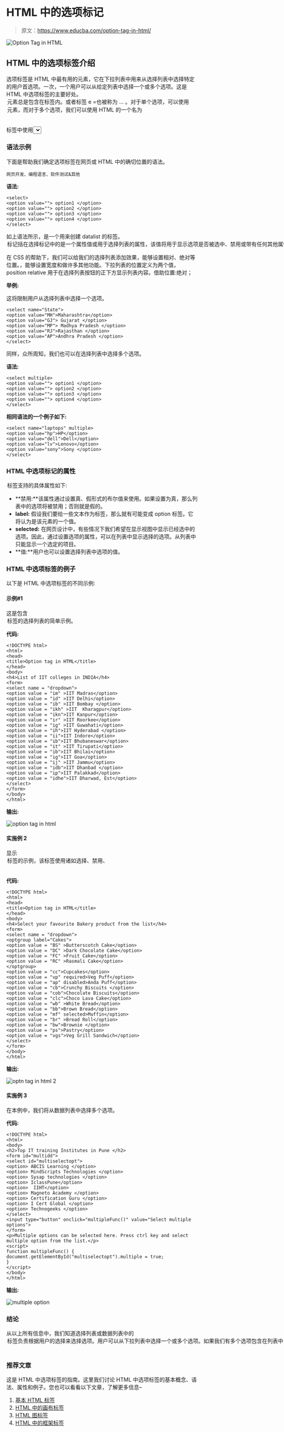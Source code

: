 # HTML 中的选项标记

> 原文：<https://www.educba.com/option-tag-in-html/>

![Option Tag in HTML](img/042e64a8dc9cd44797a187163635fc87.png)



## HTML 中的选项标签介绍

选项标签是 HTML 中最有用的元素，它在下拉列表中用来从选择列表中选择特定的用户首选项。一次，一个用户可以从给定列表中选择一个或多个选项。这是 HTML 中选项标签的主要好处。<option>元素总是包含在标签内。或者标签 e =也被称为 <datalist>…</datalist> 。对于单个选项，可以使用</option><option>元素，而对于多个选项，我们可以使用 HTML 的一个名为</option><optgroup>的属性，只要用户打算通过脚本调用 datalist 或将数据发送到服务器，那么在</optgroup>

<form>标签中使用<select>标签。</select></form>

### 语法示例

下面是帮助我们确定选项标签在网页或 HTML 中的确切位置的语法。

<small>网页开发、编程语言、软件测试&其他</small>

**语法:**

```
<select>
<option value=""> option1 </option>
<option value=""> option2 </option>
<option value=""> option3 </option>
<option value=""> option4 </option>
</select>
```

如上语法所示，是一个用来创建 datalist 的标签。<option>标记括在选择标记中的是一个属性值或用于选择列表的属性，该值将用于显示选项是否被选中、禁用或带有任何其他属性。选项 1，2…将是名字。</option>

在 CSS 的帮助下，我们可以给我们的选择列表添加效果，能够设置相对、绝对等位置。，能够设置宽度和做许多其他功能。下拉列表的位置定义为两个值，position relative 用于在选择列表按钮的正下方显示列表内容。借助位置:绝对；

**举例:**

这将限制用户从选择列表中选择一个选项。

```
<select name="State">
<option value="MH">Maharashtra</option>
<option value="GJ"> Gujarat </option>
<option value="MP"> Madhya Pradesh </option>
<option value="RJ">Rajasthan </option>
<option value="AP">Andhra Pradesh </option>
</select>
```

同样，众所周知，我们也可以在选择列表中选择多个选项。

**语法:**

```
<select multiple>
<option value=""> option1 </option>
<option value=""> option2 </option>
<option value=""> option3 </option>
<option value=""> option4 </option>
</select>
```

**相同语法的一个例子如下:**

```
<select name="laptops" multiple>
<option value="hp">HP</option>
<option value="dell">Dell</option>
<option value="lv">Lenovo</option>
<option value="sony">Sony </option>
</select>
```

### HTML 中选项标记的属性

<option>标签支持的具体属性如下:</option>

*   **禁用:**该属性通过设置真、假形式的布尔值来使用。如果设置为真，那么列表中的选项将被禁用；否则就是假的。
*   **label:** 假设我们要给一些文本作为标签，那么就有可能变成 option 标签。它将认为是该元素的一个值。
*   **selected:** 在网页设计中，有些情况下我们希望在显示视图中显示已经选中的选项。因此，通过设置选项的属性，可以在列表中显示选择的选项。从列表中只能显示一个选定的项目。
*   **值:**用户也可以设置选择列表中选项的值。

### **HTML 中**选项**标签的例子**

以下是 HTML 中选项标签的不同示例:

#### 示例#1

这是包含<option>标签的选择列表的简单示例。</option>

**代码:**

```
<!DOCTYPE html>
<html>
<head>
<title>Option tag in HTML</title>
</head>
<body>
<h4>List of IIT colleges in INDIA</h4>
<form>
<select name = "dropdown">
<option value = "im" >IIT Madras</option>
<option value = "id" >IIT Delhi</option>
<option value = "ib" >IIT Bombay </option>
<option value = "ikh" >IIT  Kharagpur</option>
<option value = "ikn">IIT Kanpur</option>
<option value = "ir" >IIT Roorkee</option>
<option value = "ig" >IIT Guwahati</option>
<option value = "ih">IIT Hyderabad </option>
<option value = "ii">IIT Indore</option>
<option value = "ib">IIT Bhubaneswar</option>
<option value = "it" >IIT Tirupati</option>
<option value = "ib">IIT Bhilai</option>
<option value = "ig">IIT Goa</option>
<option value = "ij" >IIT Jammu</option>
<option value = "idb">IIT Dhanbad </option>
<option value = "ip">IIT Palakkad</option>
<option value = "idhe">IIT Dharwad, Est</option>
</select>
</form>
</body>
</html>
```

**输出:**

![option tag in html](img/3359a4b084c8a40102661243bcca695a.png)



#### 实施例 2

显示<option>标签的示例，该标签使用诸如选择、禁用、</option><optgroup>等值</optgroup>

**代码:**

```
<!DOCTYPE html>
<html>
<head>
<title>Option tag in HTML</title>
</head>
<body>
<h4>Select your favourite Bakery product from the list</h4>
<form>
<select name = "dropdown">
<optgroup label="Cakes">
<option value = "BS" >Butterscotch Cake</option>
<option value = "DC" >Dark Chocolate Cake</option>
<option value = "FC" >Fruit Cake</option>
<option value = "RC" >Rasmali Cake</option>
</optgroup>
<option value = "cc">Cupcakes</option>
<option value = "vp" required>Veg Puff</option>
<option value = "ap" disabled>Anda Puff</option>
<option value = "cb">Crunchy Biscuits </option>
<option value = "cob">Chocolate Biscuits</option>
<option value = "clc">Choco Lava Cake</option>
<option value = "wb" >White Bread</option>
<option value = "bb">Brown Bread</option>
<option value = "mf" selected>Muffin</option>
<option value = "br" >Bread Roll</option>
<option value = "bw">Brownie </option>
<option value = "ps">Pastry</option>
<option value = "vgs">Veg Grill Sandwich</option>
</select>
</form>
</body>
</html>
```

**输出:**

![optn tag in html 2](img/c283c9639001c1c8352bf2b000289c8d.png)



#### 实施例 3

在本例中，我们将从数据列表中选择多个选项。

**代码:**

```
<!DOCTYPE html>
<html>
<body>
<h2>Top IT training Institutes in Pune </h2>
<form id="multidd">
<select id="multiselectopt">
<option> ABCIS Learning </option>
<option> MindScripts Technologies </option>
<option> Sysap technologies </option>
<option> IclassPune</option>
<option>  IIHT</option>
<option> Magneto Academy </option>
<option> Certification Guru </option>
<option> I Cert Global </option>
<option> Technogeeks </option>
</select>
<input type="button" onclick="multipleFunc()" value="Select multiple options">
</form>
<p>Multiple options can be selected here. Press ctrl key and select multiple option from the list.</p>
<script>
function multipleFunc() {
document.getElementById("multiselectopt").multiple = true;
}
</script>
</body>
</html>
```

**输出:**

![multiple option](img/3730fa460264c62b470404d5ea07f2f5.png)



### 结论

从以上所有信息中，我们知道选择列表或数据列表中的<option>标签负责根据用户的选择来选择选项。用户可以从下拉列表中选择一个或多个选项。如果我们有多个选项包含在列表中，我们可以把它分成</option><optgroup>元素。</optgroup>

### 推荐文章

这是 HTML 中选项标签的指南。这里我们讨论 HTML 中选项标签的基本概念、语法、属性和例子。您也可以看看以下文章，了解更多信息–

1.  [基本 HTML 标签](https://www.educba.com/basic-html-tags/)
2.  [HTML 中的画布标签](https://www.educba.com/canvas-tag-in-html/)
3.  [HTML 图标签](https://www.educba.com/html-figure-tag/)
4.  [HTML 中的框架标签](https://www.educba.com/frame-tag-in-html/)





